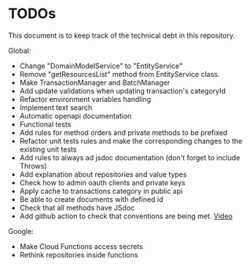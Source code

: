 # TODOs

This document is to keep track of the technical debt in this repository.

Global:

- Change "DomainModelService" to "EntityService"
- Remove "getResourcesList" method from EntityService class.
- Make TransactionManager and BatchManager
- Add update validations when updating transaction's categoryId
- Refactor environment variables handling
- Implement text search
- Automatic openapi documentation
- Functional tests
- Add rules for method orders and private methods to be prefixed
- Refactor unit tests rules and make the corresponding changes to the existing unit tests
- Add rules to always ad jsdoc documentation (don't forget to include Throws)
- Add explanation about repositories and value types
- Check how to admin oauth clients and private keys
- Apply cache to transactions category in public api
- Be able to create documents with defined id
- Check that all methods have JSdoc
- Add github action to check that conventions are being met. [Video](https://www.youtube.com/watch?v=ohjMGnEaBxk)

Google:

- Make Cloud Functions access secrets
- Rethink repositories inside functions
